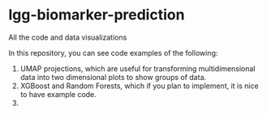 # lgg-biomarker-prediction
 All the code and data visualizations

In this repository, you can see code examples of the following:

1) UMAP projections, which are useful for transforming multidimensional data into two dimensional plots to show groups of data.
2) XGBoost and Random Forests, which if you plan to implement, it is nice to have example code.
3) 
